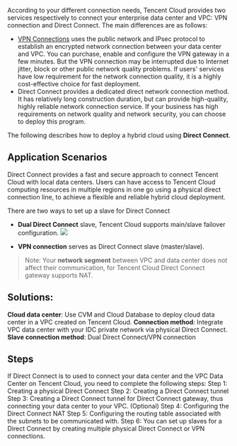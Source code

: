 According to your different connection needs, Tencent Cloud provides two services respectively to connect your enterprise data center and VPC: VPN connection and Direct Connect. The main differences are as follows:
- [VPN Connections](https://intl.cloud.tencent.com/product/vpn.html) uses the public network and IPsec protocol to establish an encrypted network connection between your data center and VPC. You can purchase, enable and configure the VPN gateway in a few minutes. But the VPN connection may be interrupted due to Internet jitter, block or other public network quality problems. If users' services have low requirement for the network connection quality, it is a highly cost-effective choice for fast deployment.
- Direct Connect provides a dedicated direct network connection method. It has relatively long construction duration, but can provide high-quality, highly reliable network connection service. If your business has high requirements on network quality and network security, you can choose to deploy this program.

The following describes how to deploy a hybrid cloud using **Direct Connect**.

## Application Scenarios
Direct Connect provides a fast and secure approach to connect Tencent Cloud with local data centers. Users can have access to Tencent Cloud computing resources in multiple regions in one go using a physical direct connection line, to achieve a flexible and reliable hybrid cloud deployment.

There are two ways to set up a slave for Direct Connect
- **Dual Direct Connect** slave, Tencent Cloud supports main/slave failover configuration.
![](https://mc.qcloudimg.com/static/img/a73e60175bb118a137f1b9817e0a695b/VPC-Direct+Connect-accessed.png)

- **VPN connection** serves as Direct Connect slave (master/slave).

>Note:
> Your **network segment** between VPC and data center does not affect their communication, for Tencent Cloud Direct Connect gateway supports NAT. 

## Solutions:
**Cloud data center**: Use CVM and Cloud Database to deploy cloud data center in a VPC created on Tencent Cloud.
**Connection method**: Integrate VPC data center with your IDC private network via physical Direct Connect.
**Slave connection method**: Dual Direct Connect/VPN connection


## Steps
If Direct Connect is to used to connect your data center and the VPC Data Center on Tencent Cloud, you need to complete the following steps:
Step 1: Creating a physical Direct Connect
Step 2: Creating a Direct Connect tunnel
Step 3: Creating a Direct Connect tunnel for Direct Connect gateway, thus connecting your data center to your VPC.
(Optional) Step 4: Configuring the Direct Connect NAT
Step 5: Configuring the routing table associated with the subnets to be communicated with.
Step 6: You can set up slaves for a Direct Connect by creating multiple physical Direct Connect or VPN connections.

